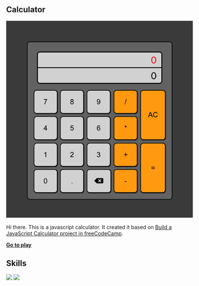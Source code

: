 ## Calculator

![](screenshot.png)

Hi there. This is a javascript calculator. It created it based on [Build a JavaScript Calculator project in freeCodeCamp](https://www.freecodecamp.org/learn/front-end-libraries/front-end-libraries-projects/build-a-javascript-calculator). 

**[Go to play](https://harryghgim.github.io/calculator/)**

## Skills

![](https://img.shields.io/badge/react-61DAFB?logo=react&logoColor=black) ![](https://img.shields.io/badge/sass-CC6699?logo=sass&logoColor=white)
